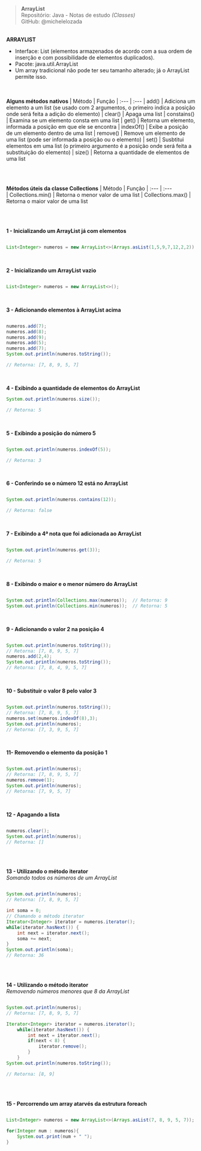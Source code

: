 > **ArrayList**     
> Repositório: Java - Notas de estudo *(Classes)*    
> GitHub: @michelelozada
&nbsp;
     
&nbsp;    
 **ARRAYLIST**
 - Interface: List (elementos armazenados de acordo com a sua ordem de inserção e com possibilidade de elementos duplicados).  
 - Pacote: java.util.ArrayList
 - Um array tradicional não pode ter seu tamanho alterado; já o ArrayList permite isso.  
&nbsp;
     
&nbsp;   
**Alguns métodos nativos**
| Método      | Função
| :---        | :---
| add()       | Adiciona um elemento a um list (se usado com 2 argumentos, o primeiro indica a posição onde será feita a adição do elemento)
| clear()     | Apaga uma list
| constains() | Examina se um elemento consta em uma list
| get()       | Retorna um elemento, informada a posição em que ele se encontra
| indexOf()   | Exibe a posição de um elemento dentro de uma list 
| remove()    | Remove um elemento de uma list (pode ser informada a posição ou o elemento)
| set()       | Susbtitui elementos em uma list (o primeiro argumento é a posição onde será feita a substituição do elemento)
| size()      | Retorna a quantidade de elementos de uma list

&nbsp;
     
&nbsp; 	  
**Métodos úteis da classe Collections**
| Método            | Função
| :---              | :---	
| Collections.min() | Retorna o menor valor de uma list
| Collections.max() | Retorna o maior valor de uma list  

&nbsp;
     
&nbsp; 	  
**1 - Inicializando um ArrayList já com elementos**  
```java

List<Integer> numeros = new ArrayList<>(Arrays.asList(1,5,9,7,12,2,2));
```
&nbsp; 	

**2 - Inicializando um ArrayList vazio**
```java

List<Integer> numeros = new ArrayList<>();
```
&nbsp; 	  

**3 - Adicionando elementos à ArrayList acima**
```java

numeros.add(7);
numeros.add(8);
numeros.add(9);
numeros.add(5);
numeros.add(7);
System.out.println(numeros.toString());

// Retorna: [7, 8, 9, 5, 7]
```
&nbsp; 	  

**4 - Exibindo a quantidade de elementos do ArrayList**
```java
System.out.println(numeros.size());

// Retorna: 5
```
&nbsp; 	  

**5 - Exibindo a posição do número 5**
```java

System.out.println(numeros.indexOf(5));

// Retorna: 3
```
&nbsp; 	  

**6 - Conferindo se o número 12 está no ArrayList**
```java

System.out.println(numeros.contains(12));

// Retorna: false
```
&nbsp; 	  

**7 - Exibindo a 4ª nota que foi adicionada ao ArrayList**
```java

System.out.println(numeros.get(3));

// Retorna: 5
```
&nbsp; 	  

**8 - Exibindo o maior e o menor número do ArrayList**
```java

System.out.println(Collections.max(numeros));  // Retorna: 9
System.out.println(Collections.min(numeros));  // Retorna: 5
```
&nbsp; 	  

**9 - Adicionando o valor 2 na posição 4**
```java

System.out.println(numeros.toString());
// Retorna: [7, 8, 9, 5, 7]
numeros.add(2,4);
System.out.println(numeros.toString());
// Retorna: [7, 8, 4, 9, 5, 7]
```
&nbsp; 	  

**10 - Substituir o valor 8 pelo valor 3**
```java

System.out.println(numeros.toString());
// Retorna: [7, 8, 9, 5, 7]
numeros.set(numeros.indexOf(8),3);
System.out.println(numeros);
// Retorna: [7, 3, 9, 5, 7]
```
&nbsp; 	  

**11- Removendo o elemento da posição 1**
```java

System.out.println(numeros);
// Retorna: [7, 8, 9, 5, 7]
numeros.remove(1);
System.out.println(numeros);
// Retorna: [7, 9, 5, 7]
```
&nbsp; 	  

**12 - Apagando a lista**
```java

numeros.clear();
System.out.println(numeros);
// Retorna: []
```
&nbsp;  
     
&nbsp;   
**13 - Utilizando o método iterator**  
*Somando todos os números de um ArrayList*
```java

System.out.println(numeros);
// Retorna: [7, 8, 9, 5, 7]

int soma = 0;
// Chamando o método iterator
Iterator<Integer> iterator = numeros.iterator();
while(iterator.hasNext()) {
	int next = iterator.next();
	soma += next;
}
System.out.println(soma);
// Retorna: 36
```
&nbsp;
     
&nbsp;    
**14 - Utilizando o método iterator**  
*Removendo números menores que 8 da ArrayList*
```java

System.out.println(numeros);
// Retorna: [7, 8, 9, 5, 7]

Iterator<Integer> iterator = numeros.iterator();
	while(iterator.hasNext()) {
		int next = iterator.next();
		if(next < 8) {
			iterator.remove();
		}
	}
System.out.println(numeros.toString());

// Retorna: [8, 9]
```
&nbsp;
     
&nbsp;    
**15 - Percorrendo um array atarvés da estrutura foreach**
```java

List<Integer> numeros = new ArrayList<>(Arrays.asList(7, 8, 9, 5, 7));
		
for(Integer num : numeros){
	System.out.print(num + " ");
}
```